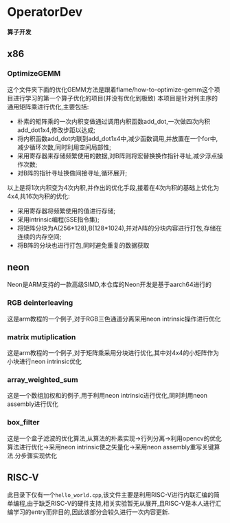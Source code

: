 # OperatorDev
**算子开发**

## x86

### OptimizeGEMM

这个文件夹下面的优化GEMM方法是跟着flame/how-to-optimize-gemm这个项目进行学习的第一个算子优化的项目(并没有优化到极致)
本项目是针对列主序的通用矩阵乘进行优化,主要包括:

- 朴素的矩阵乘的一次内积变做通过调用内积函数add_dot,一次做四次内积add_dot1x4,修改步距以达成;
- 将内积函数add_dot内联到add_dot1x4中,减少函数调用,并放置在一个for中,减少循环次数,同时利用空间局部性;
- 采用寄存器来存储频繁使用的数据,对B阵则将宏替换换作指针寻址,减少浮点操作次数;
- 对B阵的指针寻址换做间接寻址,循环展开;

以上是将1次内积变为4次内积,并作出的优化手段,接着在4次内积的基础上优化为4x4,共16次内积的优化:

- 采用寄存器将频繁使用的值进行存储;
- 采用intrinsic编程(SSE指令集);
- 将矩阵分块为A(256\*128),B(128\*1024),并对A阵的分块内容进行打包,存储在连续的内存空间;
- 将B阵的分块也进行打包,同时避免重复的数据获取

## neon

Neon是ARM支持的一款高级SIMD,本仓库的Neon开发是基于aarch64进行的

### RGB deinterleaving

这是arm教程的一个例子,对于RGB三色通道分离采用neon intrinsic操作进行优化

### matrix mutiplication

这是arm教程的一个例子,对于矩阵乘采用分块进行优化,其中对4x4的小矩阵作为小块进行neon intrinsic优化

### array_weighted_sum

这是一个数组加权和的例子,用于利用neon intrinsic进行优化,同时利用neon assembly进行优化

### box_filter

这是一个盒子滤波的优化算法,从算法的朴素实现\-\>行列分离\-\>利用opencv的优化算法进行优化\-\>采用neon intrinsic使之矢量化\-\>采用neon assembly重写关键算法.分步骤实现优化

## RISC-V

此目录下仅有一个`hello_world.cpp`,该文件主要是利用RISC-V进行内联汇编的简单编程,由于缺乏RISC-V的硬件支持,相关实验暂无从展开,且RISC-V是本人进行汇编学习的entry而非目的,因此该部分会较久进行一次内容更新.